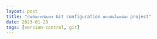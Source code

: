 ```yaml
---
layout: post
title: "บันทึกการจัดการ Git configuration แยกกันในแต่ละ project"
date: 2023-01-23
tags: [version-control, git]
---
```

